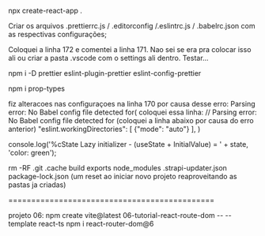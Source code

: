 npx create-react-app .

Criar os arquivos .prettierrc.js / .editorconfig /.eslintrc.js / .babelrc.json
com as respectivas configurações;

Coloquei a linha 172 e comentei a linha 171. Nao sei se era pra colocar isso ali
ou criar a pasta .vscode com o settings ali dentro. Testar...

npm i -D prettier eslint-plugin-prettier eslint-config-prettier

npm i prop-types

fiz alteracoes nas configuraçoes na linha 170 por causa desse erro: Parsing error: No Babel config file detected for( coloquei essa linha:
// Parsing error: No Babel config file detected for (coloquei a linha abaixo por causa do erro anterior)
  "eslint.workingDirectories": [
    {"mode": "auto"}
],
 )


 console.log('%cState Lazy initializer - (useState + InitialValue) = ' + state, 'color: green');

rm -RF .git .cache build exports node_modules .strapi-updater.json package-lock.json (um reset ao iniciar novo projeto reaproveitando as pastas ja criadas)

=============================================

projeto 06:
npm create vite@latest 06-tutorial-react-route-dom -- --template react-ts
npm i react-router-dom@6

